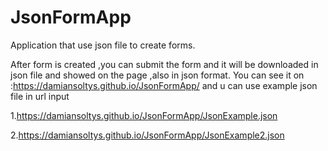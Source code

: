 # JsonFormApp
Application that use json file to create forms.

After form is created ,you can submit the form and it will be downloaded in json file and showed on the page ,also in json format.
You can see it on :https://damiansoltys.github.io/JsonFormApp/ and u can use example json file in url input

1.https://damiansoltys.github.io/JsonFormApp/JsonExample.json

2.https://damiansoltys.github.io/JsonFormApp/JsonExample2.json
